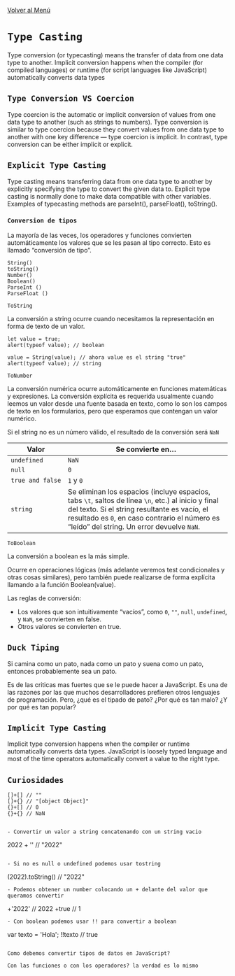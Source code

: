 [Volver al Menú](../root.md)

# `Type Casting`
Type conversion (or typecasting) means the transfer of data from one data type to another. Implicit conversion happens when the compiler (for compiled languages) or runtime (for script languages like JavaScript) automatically converts data types

## `Type Conversion VS Coercion`
Type coercion is the automatic or implicit conversion of values from one data type to another (such as strings to numbers). Type conversion is similar to type coercion because they convert values from one data type to another with one key difference — type coercion is implicit. In contrast, type conversion can be either implicit or explicit.

## `Explicit Type Casting`
Type casting means transferring data from one data type to another by explicitly specifying the type to convert the given data to. Explicit type casting is normally done to make data compatible with other variables. Examples of typecasting methods are parseInt(), parseFloat(), toString().

### `Conversion de tipos`

La mayoría de las veces, los operadores y funciones convierten automáticamente los valores que se les pasan al tipo correcto. Esto es llamado “conversión de tipo”.

```
String()
toString()
Number()
Boolean()
ParseInt ()
ParseFloat ()
```
`ToString` 

La conversión a string ocurre cuando necesitamos la representación en forma de texto de un valor.
```
let value = true;
alert(typeof value); // boolean

value = String(value); // ahora value es el string "true"
alert(typeof value); // string
```

`ToNumber`

La conversión numérica ocurre automáticamente en funciones matemáticas y expresiones. La conversión explícita es requerida usualmente cuando leemos un valor desde una fuente basada en texto, como lo son los campos de texto en los formularios, pero que esperamos que contengan un valor numérico.

Si el string no es un número válido, el resultado de la conversión será `NaN`

<table>
<thead>
<tr>
<th>Valor</th>
<th>Se convierte en…</th>
</tr>
</thead>
<tbody>
<tr>
<td><code>undefined</code></td>
<td><code>NaN</code></td>
</tr>
<tr>
<td><code>null</code></td>
<td><code>0</code></td>
</tr>
<tr>
<td><code>true&nbsp;and&nbsp;false</code></td>
<td><code>1</code> y <code>0</code></td>
</tr>
<tr>
<td><code>string</code></td>
<td>Se eliminan los espacios (incluye espacios, tabs <code>\t</code>, saltos de línea <code>\n</code>, etc.) al inicio y final del texto. Si el string resultante es vacío, el resultado es <code>0</code>, en caso contrario el número es “leído” del string. Un error devuelve <code>NaN</code>.</td>
</tr>
</tbody>
</table>

`ToBoolean`

La conversión a boolean es la más simple.

Ocurre en operaciones lógicas (más adelante veremos test condicionales y otras cosas similares), pero también puede realizarse de forma explícita llamando a la función Boolean(value).

Las reglas de conversión:

- Los valores que son intuitivamente “vacíos”, como `0`, `""`, `null`, `undefined`, y `NaN`, se convierten en false.
- Otros valores se convierten en true.

## `Duck Tiping`

Si camina como un pato, nada como un pato y suena como un pato, entonces probablemente sea un pato.

Es de las criticas mas fuertes que se le puede hacer a JavaScript. Es una de las razones por las que muchos desarrolladores prefieren otros lenguajes de programación. Pero, ¿qué es el tipado de pato? ¿Por qué es tan malo? ¿Y por qué es tan popular?

## `Implicit Type Casting`
Implicit type conversion happens when the compiler or runtime automatically converts data types. JavaScript is loosely typed language and most of the time operators automatically convert a value to the right type.

## `Curiosidades`

```
[]+[] // ""
[]+{} // "[object Object]"
{}+[] // 0
{}+{} // NaN
```
```

- Convertir un valor a string concatenando con un string vacio
```
2022 + '' // "2022"
```

- Si no es null o undefined podemos usar tostring
```
(2022).toString() // "2022"
```
- Podemos obtener un number colocando un + delante del valor que queramos convertir
```
+'2022' // 2022
+true // 1
```
- Con boolean podemos usar !! para convertir a boolean
```
var texto = 'Hola';
!!texto // true
```

Como debemos convertir tipos de datos en JavaScript? 

Con las funciones o con los operadores? la verdad es lo mismo